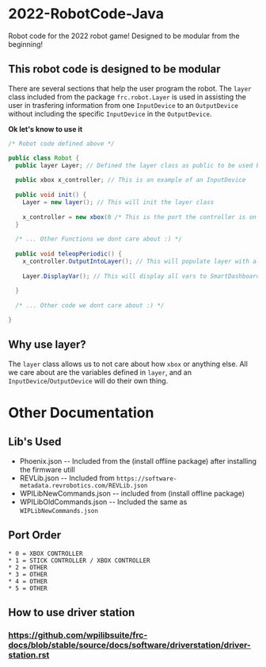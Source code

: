 # 2022-RobotCode-Java
Robot code for the 2022 robot game! Designed to be modular from the beginning!


## This robot code is designed to be modular
There are several sections that help the user program the robot. The `layer` class included from the package `frc.robot.Layer` is used in assisting the user in trasfering information from one `InputDevice` to an `OutputDevice` without including the specific `InputDevice` in the `OutputDevice`. 

**Ok let's know to use it**
```java
/* Robot code defined above */

public class Robot {
  public layer Layer; // Defined the layer class as public to be used by every other class
  
  public xbox x_controller; // This is an example of an InputDevice
  
  public void init() {
    Layer = new layer(); // This will init the layer class
    
    x_controller = new xbox(0 /* This is the port the controller is on in the driver station */, Layer /* this is the layer class for xbox controller */);
  }
  
  /* ... Other Functions we dont care about :) */
  
  public void teleopPeriodic() {
    x_controller.OutputIntoLayer(); // This will populate layer with all the inputs that x_controller supports
    
    Layer.DisplayVar(); // This will display all vars to SmartDashboard
    
  }
  
  /* ... Other code we dont care about :) */

}
```

## Why use layer?
The `layer` class allows us to not care about how `xbox` or anything else. All we care about are the variables defined in `layer`, and an `InputDevice`/`OutputDevice` will do their own thing. 

# Other Documentation
## Lib's Used
* Phoenix.json            -- Included from the (install offline package) after installing the firmware utill
* REVLib.json             -- Included from ` https://software-metadata.revrobotics.com/REVLib.json `
* WPILibNewCommands.json  -- included from (install offline package) 
* WPILibOldCommands.json  -- Included the same as `WIPLibNewCommands.json`

## Port Order
```
* 0 = XBOX CONTROLLER
* 1 = STICK CONTROLLER / XBOX CONTROLLER
* 2 = OTHER
* 3 = OTHER
* 4 = OTHER
* 5 = OTHER
```

## How to use driver station
### https://github.com/wpilibsuite/frc-docs/blob/stable/source/docs/software/driverstation/driver-station.rst
